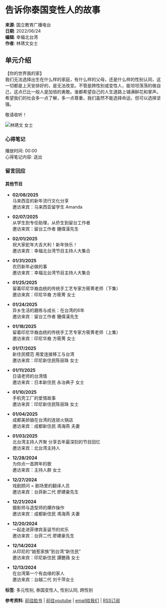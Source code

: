 # 告诉你泰国变性人的故事

**来源**: 国立教育广播电台  
**日期**: 2022/06/24  
**编辑**: 幸福北台湾  
**作者**: 林琇文女士

## 单元介绍

【你的世界我的家】  
我们无法选择出生在什么样的家庭，有什么样的父母，还是什么样的性别认同，这一切都是上天安排好的，是无法改变。不管是跨性别或变性人，能坦坦荡荡的做自己，这点已比一般人是加倍的勇敢。谁都希望自己的人生道路上铺满鲜花和掌声。希望我们的社会多一点了解，多一点尊重，我们虽然不能选择命运，但可以选择坚强。

敬请收听！

![林琇文 女士](/api/images/62adfeface1c6a000939cce7/1200/jpeg)

### 心得笔记

播放时间: 00:00  
心得笔记内容: 送出  

### 留言回应

#### 其他节目

- **02/08/2025**  
  马来西亚的新年流行文化分享  
  邀访来宾：马来西亚留学生 Amanda

- **02/07/2025**  
  从学生到专任助理，从侨生到留台工作者  
  邀访来宾：留台工作者 鍾偉漢先生

- **02/01/2025**  
  祝大家蛇年大吉大利！新年快乐！  
  邀访来宾：幸福北台湾节目主持人大集合

- **01/31/2025**  
  农历新年必做的事  
  邀访来宾：幸福北台湾节目主持人大集合

- **01/25/2025**  
  留着印尼华裔血统的传统手工艺专家方筱菁老师（下集）  
  邀访来宾：印尼华裔 方筱菁 女士

- **01/24/2025**  
  异乡生活的磨练与成长：在台湾的6年  
  邀访来宾：留台工作者 鍾偉漢先生

- **01/18/2025**  
  留着印尼华裔血统的传统手工艺专家方筱菁老师（上集）  
  邀访来宾：印尼华裔 方筱菁 女士

- **01/17/2025**  
  新住民模范 用爱连接移工与台湾  
  邀访来宾：印尼新住民陈丽珠 女士

- **01/11/2025**  
  日语老师的台湾情  
  邀访来宾：日本新住民 永冶典子 女士

- **01/10/2025**  
  手机壳工厂的爱情故事  
  邀访来宾：印尼新住民陈丽珠 女士

- **01/04/2025**  
  成都美娇娘在台湾的连锁火锅店  
  邀访来宾：成都新住民 馮海燕 夫妻

- **01/03/2025**  
  北台湾主持人齐聚 分享去年最深刻的节目回忆  
  邀访来宾：北台湾主持人

- **12/28/2024**  
  为你点一首跨年的歌  
  邀访来宾：主持人群 女士

- **12/27/2024**  
  戏剧顾问 = 剧场里的翻译人员  
  邀访来宾：台菲新二代 廖建豪先生

- **12/21/2024**  
  摄影师与造型师的爆炸操作  
  邀访来宾：成都新住民 馮海燕 夫妻

- **12/20/2024**  
  一起走进菲律宾圣诞节的欢乐  
  邀访来宾：台菲二代 廖建豪先生

- **12/14/2024**  
  从印尼的“娘惹家族”到台湾“新住民”  
  邀访来宾：印尼新住民 譚艷薇 女士

- **12/13/2024**  
  在台湾第一个有血缘的家人  
  邀访来宾：台越二代 刘千萍女士

**标签**: 多元性别, 泰国变性人, 性别认同, 跨性别  

**参考资料**: [前往脸书](https://www.facebook.com/educationradio) | [前往youtube](https://www.youtube.com/channel/UCx0YNNEC9mUHXy00OZpCHfw) | [email给我们](mailto:service@ner.gov.tw) | [RSS订阅](/rss)